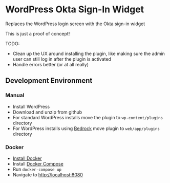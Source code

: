 # WordPress Okta Sign-In Widget

Replaces the WordPress login screen with the Okta sign-in widget

This is just a proof of concept!

TODO:

* Clean up the UX around installing the plugin, like making sure the admin user can still log in after the plugin is activated
* Handle errors better (or at all really)

## Development Environment

### Manual

- Install WordPress
- Download and unzip from github
- For standard WordPress installs move the plugin to `wp-content/plugins` directory
- For WordPress installs using [Bedrock](https://github.com/roots/bedrock) move plugin to `web/app/plugins` directory

### Docker

- [Install Docker](https://docs.docker.com/install/)
- Install [Docker Compose](https://docs.docker.com/compose/install/)
- Run `docker-compose up` 
- Navigate to [http://localhost:8080](http://localhost:8080)